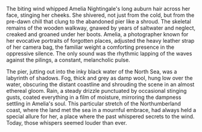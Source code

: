 The biting wind whipped Amelia Nightingale's long auburn hair across her face, stinging her cheeks.  She shivered, not just from the cold, but from the pre-dawn chill that clung to the abandoned pier like a shroud.  The skeletal remains of the wooden walkway, gnawed by years of saltwater and neglect, creaked and groaned under her boots.  Amelia, a photographer known for her evocative portraits of forgotten places, adjusted the heavy leather strap of her camera bag, the familiar weight a comforting presence in the oppressive silence.  The only sound was the rhythmic lapping of the waves against the pilings, a constant, melancholic pulse.

The pier, jutting out into the inky black water of the North Sea, was a labyrinth of shadows.  Fog, thick and grey as damp wool, hung low over the water, obscuring the distant coastline and shrouding the scene in an almost ethereal gloom.  Rain, a steady drizzle punctuated by occasional stinging gusts, coated everything in a film of moisture, mirroring the dampness settling in Amelia's soul.  This particular stretch of the Northumberland coast, where the land met the sea in a mournful embrace, had always held a special allure for her, a place where the past whispered secrets to the wind.  Today, those whispers seemed louder than ever.
